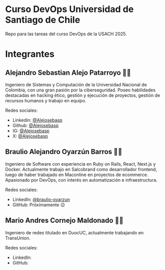 # **Curso DevOps Universidad de Santiago de Chile**

Repo para las tareas del curso DevOps de la USACH 2025.

# **Integrantes**

## Alejandro Sebastian Alejo Patarroyo 👨‍💻

Ingeniero de Sistemas y Computación de la Universidad Nacional de Colombia, con una gran pasión por la ciberseguridad. Poseo habilidades destacadas en hacking ético, gestión y ejecución de proyectos, gestión de recursos humanos y trabajo en equipo.

Redes sociales: 
- Linkedin: [@Alejosebasp](https://www.linkedin.com/in/alejosebasp/)
- Github: [@Alejosebasp](https://github.com/Alejosebasp)
- IG: [@Alejosebasp](https://www.instagram.com/alejosebasp/)
- X: [@Alejosebasp](https://x.com/alejosebasp)

## Braulio Alejandro Oyarzún Barros 👨‍💻

Ingeniero de Software con experiencia en Ruby on Rails, React, Next.js y Docker. Actualmente trabajo en Salcobrand como desarrollador frontend, luego de haber trabajado en Maconline en proyectos de ecommerce. Apasionado por DevOps, con interés en automatización e infraestructura.

Redes sociales:
- LinkedIn: [@braulio-oyarzun](https://www.linkedin.com/in/braulio-oyarzun/)
- GitHub: Próximamente 😉

## Mario Andres Cornejo Maldonado 👨‍💻

Ingeniero de redes titulado en DuocUC, actualmente trabajando en TransUnion.

Redes sociales:
- LinkedIn: 
- GitHub: